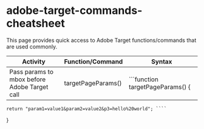 # adobe-target-commands-cheatsheet

This page provides quick access to Adobe Target functions/commands that are used commonly. 

| Activity      | Function/Command | Syntax |
| ----------- | ----------- | ----------- |
| Pass params to mbox before Adobe Target call      | targetPageParams()       | ```function targetPageParams() { 
    return "param1=value1&param2=value2&p3=hello%20world"; ````
}
